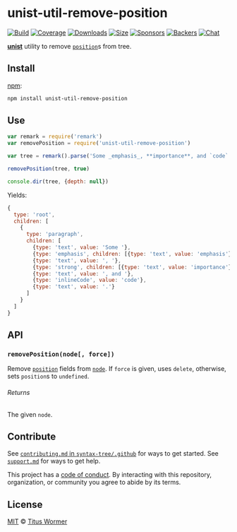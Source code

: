 # unist-util-remove-position

[![Build][build-badge]][build]
[![Coverage][coverage-badge]][coverage]
[![Downloads][downloads-badge]][downloads]
[![Size][size-badge]][size]
[![Sponsors][sponsors-badge]][collective]
[![Backers][backers-badge]][collective]
[![Chat][chat-badge]][chat]

[**unist**][unist] utility to remove [`position`][position]s from tree.

## Install

[npm][]:

```sh
npm install unist-util-remove-position
```

## Use

```js
var remark = require('remark')
var removePosition = require('unist-util-remove-position')

var tree = remark().parse('Some _emphasis_, **importance**, and `code`.')

removePosition(tree, true)

console.dir(tree, {depth: null})
```

Yields:

```js
{
  type: 'root',
  children: [
    {
      type: 'paragraph',
      children: [
        {type: 'text', value: 'Some '},
        {type: 'emphasis', children: [{type: 'text', value: 'emphasis'}]},
        {type: 'text', value: ', '},
        {type: 'strong', children: [{type: 'text', value: 'importance'}]},
        {type: 'text', value: ', and '},
        {type: 'inlineCode', value: 'code'},
        {type: 'text', value: '.'}
      ]
    }
  ]
}
```

## API

### `removePosition(node[, force])`

Remove [`position`][position] fields from [`node`][node].
If `force` is given, uses `delete`, otherwise, sets `position`s to `undefined`.

###### Returns

The given `node`.

## Contribute

See [`contributing.md` in `syntax-tree/.github`][contributing] for ways to get
started.
See [`support.md`][support] for ways to get help.

This project has a [code of conduct][coc].
By interacting with this repository, organization, or community you agree to
abide by its terms.

## License

[MIT][license] © [Titus Wormer][author]

<!-- Definitions -->

[build-badge]: https://github.com/syntax-tree/unist-util-remove-position/workflows/main/badge.svg

[build]: https://github.com/syntax-tree/unist-util-remove-position/actions

[coverage-badge]: https://img.shields.io/codecov/c/github/syntax-tree/unist-util-remove-position.svg

[coverage]: https://codecov.io/github/syntax-tree/unist-util-remove-position

[downloads-badge]: https://img.shields.io/npm/dm/unist-util-remove-position.svg

[downloads]: https://www.npmjs.com/package/unist-util-remove-position

[size-badge]: https://img.shields.io/bundlephobia/minzip/unist-util-remove-position.svg

[size]: https://bundlephobia.com/result?p=unist-util-remove-position

[sponsors-badge]: https://opencollective.com/unified/sponsors/badge.svg

[backers-badge]: https://opencollective.com/unified/backers/badge.svg

[collective]: https://opencollective.com/unified

[chat-badge]: https://img.shields.io/badge/chat-discussions-success.svg

[chat]: https://github.com/syntax-tree/unist/discussions

[npm]: https://docs.npmjs.com/cli/install

[license]: license

[author]: https://wooorm.com

[contributing]: https://github.com/syntax-tree/.github/blob/HEAD/contributing.md

[support]: https://github.com/syntax-tree/.github/blob/HEAD/support.md

[coc]: https://github.com/syntax-tree/.github/blob/HEAD/code-of-conduct.md

[unist]: https://github.com/syntax-tree/unist

[position]: https://github.com/syntax-tree/unist#position

[node]: https://github.com/syntax-tree/unist#node
